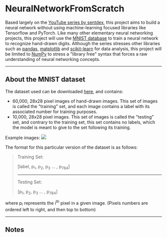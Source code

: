 # NeuralNetworkFromScratch

Based largely on the 
[YouTube series by sentdex](https://www.youtube.com/watch?v=Wo5dMEP_BbI&list=PLQVvvaa0QuDcjD5BAw2DxE6OF2tius3V3), 
this project aims to build a neural network without using machine-learning focused libraries like Tensorflow and PyTorch.
Like many other elementary neural networking projects, this project will use the [MNIST database](https://en.wikipedia.org/wiki/MNIST_database) to train a neural network to recognize hand-drawn digits.
Although the series stresses other libraries such as 
[pandas](https://pandas.pydata.org/), 
[matplotlib](https://matplotlib.org/) and 
[scikit-learn](https://scikit-learn.org/) 
for data analysis, this project will be limited to 
[NumPy](https://numpy.org/) 
to stress a "library free" syntax that forces a raw understanding of neural networking concepts.

***

## About the MNIST dataset

The dataset used can be downloaded 
[here](https://www.kaggle.com/datasets/oddrationale/mnist-in-csv),
and contains:

- 60,000, 28x28 pixel images of hand-drawn images. This set of images is called the "training" set, and each image contains a label with its associated number for training purposes.
- 10,000, 28x28 pixel images. This set of images is called the "testing" set, and contrary to the training set, this set contains no labels, which the model is meant to give to the set following its training.

Example images:
![](https://machinelearningmastery.com/wp-content/uploads/2019/02/Plot-of-a-Subset-of-Images-from-the-MNIST-Dataset.png)

The format for this particular version of the dataset is as follows:
> Training Set:
> 
> [label, p<sub>1</sub>, p<sub>2</sub>, p<sub>3</sub> ... , p<sub>784</sub>]
> 
> ***
> 
> Testing Set:
> 
> [p<sub>1</sub>, p<sub>2</sub>, p<sub>3</sub> ... , p<sub>784</sub>]

where p<sub>i</sub> represents the i<sup>th</sup> pixel in a given image.
(Pixels numbers are ordered left to right, and then top to bottom)
***

## Notes
